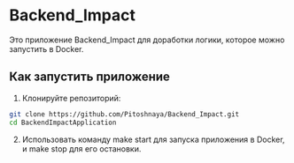 # Backend_Impact

Это приложение Backend_Impact для доработки логики, которое можно запустить в Docker.

## Как запустить приложение

1. Клонируйте репозиторий:
```bash
git clone https://github.com/Pitoshnaya/Backend_Impact.git
cd BackendImpactApplication
```
2. Использовать команду make start для запуска приложения в Docker, и make stop для его остановки.



